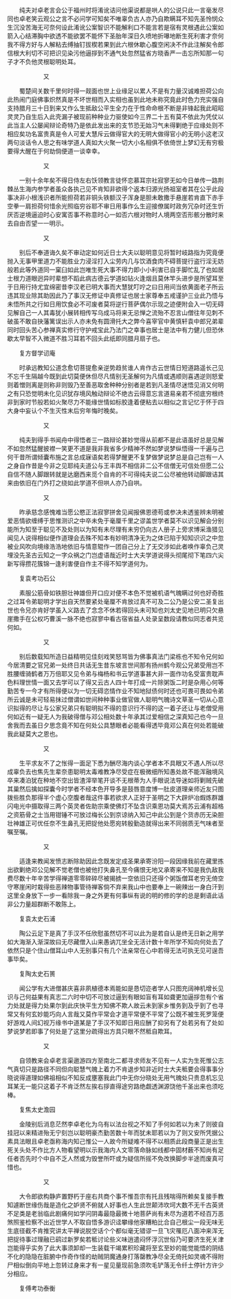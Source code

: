 <!-- { "loadSidebar": true } -->
　　纯夫对卓老言会公于福州时将淆讹诘问他渠说都是哄人的公说只此一言毫发尽同也卓老笑云观公之言不必问学可知矣不唯辜负古人亦乃自欺瞒耳不知先圣怜悯众生沉没苦海无可奈何设此淆讹公案智识不能解利口不能言若是宿有灵根遇此公案如箭入心结滞胸中欲透不能欲罢不能怀下圣胎年深日久喷地折嚗地断生死利害才奈何我不得方好与人解粘去缚抽钉拔楔若果到此六根休歇心腹空闲决不作此注解矣令郎信根大利切不可把识见染污他逼拶到不通气处忽然猛省方晓香严一击忘所知那一句子才不负他灵根聪明处耳。

　　　　　　又

　　蜀楚间关数千里何时得一觌面也世上业缘足以累人不是有力量汉诚难担荷公向此热闹门庭佛事炽然真是不坏世相而入实相也虽到此地未称究竟此时色力充实强自支持腊月三十日到来又作么生抵敌公平生全力在于性命命根不断是非锋起我此昭昭灵灵乃自生后入此壳漏子被现前种种业力驱使如今三界二十五有莫不依此为凭仗以此当主人公屡闻辩论奇特乃是依此发出来的支节恐无始习气未得剿绝于应缘处则不相应矣功名富贵真是令人可爱大慧斥云做得官大的无明大做得官小的无明小这老汉两句淡话令人思之有味学道人真如大火聚一切大小名相俱不依倚世上梦幻无有穷极要得大醒在于何劫倘便道一谈幸幸。

　　　　　　又

　　一别十余年矣不得日侍左右饫领教言徒怀恋慕耳宗社寂寥无如今日单传一路荆棘丛生海内参学者虽众各执己见不肯知非欲得个返本归源光扬祖室者其在公乎此段事决非小根浅识者所能担荷若非铜头铁额汉子浑身是胆未敢撒手悬崖若肯直下赤手空拳一肩担荷何惜余光照临穷谷耶不审日用事作么生迎接僚属时政务冗杂时还生忻厌否逆境逼迫时心安寓否事不称意时心一如否六根对物时人境两空否形骸分散时来去自由否望一一明示。

　　　　　　又

　　别后不奉道诲久矣不审动定如何近日士大夫以聪明意见将暂时岐路指为究竟便抛入无事甲里道力不能胜业力浸淫打入尘劳内几与饮酒食肉不碍菩提行盗行淫无妨般若此等外道同一窠臼如此岂唯生死大事不得力即小小利害已自手脚忙乱了也如居士根力道眼迥异时辈想不蹈此病古德云学道如钻火逢烟且莫休竿头进步是所望耳至于日用行持尤宜绵密昔李汉老已明大事而大慧犹叮咛之曰日用间当依黄面老子所云违其现业除其助因此乃了事汉无修证中真修证也居士家尊奉五戒谨护三业此乃悟与未悟所共之行如日用饮食必不可废者莫将逆行菩萨偶尔示现之迹便附会入一切无碍见解自己一人其毒犹小展转相传写乌成马将来无忌惮之流殆不忍言山僧往年见刺不破虽不敢自抉藩篱误出示人亦未免有圆滑托大之弊今喜宰官中黄慎轩袁中郎兄弟辈同时回头苦心参禅真实修行守护戒宝此乃法门之幸事也居士是法中有力健儿但恐休歇太早智不入微道不胜习耳若不回头此纸即同腊月扇子也。

　　复方督学讱庵

　　时承远教知公道念愈切菩提愈亲逆势趋贫谁人肯作古云世情日短道路遥长己见不忘千生隔越今既到此切莫便休但尽凡情别无圣解何为凡情或遇顺则喜遇逆则怒爱则着憎则离是则称非则毁乃至善恶取舍种种分别者是若到凡圣情尽迷悟见消又何明之有只恐觉明未化见识犹存境风触动辩论不绝古云得意忘言道易亲若不彻底穷根终非到家时节般若如火聚尽力不能缘世情如标胶逢着便粘去以相似之言记忆于怀于四大身中妄认个不生灭性末后穷年悔时晚矣。

　　　　　　又

　　纯夫到得手书闻舟中得悟者三一路辩论甚妙觉得从前都不是此语虽好总是见解不如忽然猛醒披襟一笑更不道是我非我省多少精神不然如梦说梦纵悟得一千遍与己何干昔所谓倾囊布施之言总成寐语矣若得梦醒更不复梦做梦说梦总是自己岂有一人之身自作昔是今非之见耶纯夫道公与王丰舆不相信非二公不信僧无可信处但愿二公自信不随人脚跟转就是达磨西来觅个自肯的不可得纯夫说二公尽被他转动脚跟诘其来由依旧在门外打之绕如此学道不但哄人亦乃自哄。

　　　　　　又

　　昨承慈念感愧难当愿公愍正法寂寥拼舍见闻报佛恩德苟或参决未透鉴辨未明被爱恶情欲缠缚于思惟测识之中卒未免于毫厘千里之谬盖世学者莫不以识见解会分别能所为知至于聪见不及处则以为知有未尽理有未穷仍向古人册子上旁求博采渔猎见闻见人说得相似便作道理会去殊不知本有妙明清净无为之体已陷于知知识识之中忽被业风吹向境缘浩浩地依旧与情意辊作一团自己分上了无交涉如此者唤作辜负己灵埋没先圣古云知之一字众祸之门岂虚语哉近时士大夫学道说得头彻尾彻下笔四六尖新写得攒花簇锦一逢利害便自作主不得不知学道何为。

　　复袁考功石公

　　素服公筋骨如铁胆壮神雄但开口应对便不本色不觉被机语气魄瞒过何也好奇胜之过耳令弟聪明才学出自天然要紧处毫厘不肯放过真不可及二公乃是公安二圣复出世也令兄亦肯好学虽入义路去了念念不休若得回头未可知也刘太史见地已明只欠悬崖撒手在公权巧曹溪一脉不绝也寂寥中看古宿省益人处录呈数段请教似同志者共览何如。

　　　　　　又

　　别后数载知所造日益精明见佳刻戏笑怒骂皆为佛事真法门梁栋也不知令兄何如今居清要之官兄弟一处终日共话无生昔东坡言世间那有扬州鹤今观公兄弟受用岂不胜腰缠骑鹤者万万倍耶又见令弟与梅杨和书云学道事甚大非一面作功名受富贵耽声色料理世情一面又去学可以了得又云古人四十年打成一片除粥饭二时是杂用心何等勤苦专一今才有所得便以为一切无碍恣情作业不知地狱债何时还也可畏可畏如令弟所云诚是未可轻易抹过僧谓如世间种种事业做官做人聪明气魄诗文草圣一切从心意识拟得的尽让与公家兄弟只有聪明拟不得的意识行不得的这一着子还让与老僧受用何如近有一疑无人为我破得僧与邓公相处数十年承其过爱相信之深真知己也今一旦舍我而去虽日夕思念竟不知在何处公具慧眼者必能看得透毕竟邓公真在何处若能破我此疑莫大之恩也。

　　　　　　又

　　生平求友不了之怅得一面足下悉为酬尽海内谈心学者本不具眼又不遇人所以尽成辜负去也焦先生辈奈患聪明太毒难教净尽受症在极微细所知愚处故不能浑融境风卒来凑泊犹在种地不空出皆渣滓举笔开谈不无根蒂为人手眼说法导迷如将剿贼先破其巢然后擒如探囊今时学者不经本色开导多是鼓唇意度博一肚皮道理亲师近友只图拨些胜负那得半个虚心空腹者哉这件事若欲求人正好于圣明之下大辟炉冶煆炼群雄闪电光中摄取得三两个英灵者佐助宗乘使佛灯不坠含识乘恩功莫大焉苏云浦有超格之资筋骨之士当用钳锤不可放过梅长公到京谅纳入知己中此公到是个货赤历无染胆壮神雄正可优任奈不生鼻孔无把捉他处愿宛转殷勤造就得出来不同弱质无气味者至嘱至嘱。

　　　　　　又

　　适逢来教闻发愤志断除助因此念既发定成圣果承寄汾阳一段因缘我前在藏里拣出欲剿绝邓公见解不觉老僧也被他打失鼻孔至今痛恨无地又承寄来不知是我仇敌我费尽数十年辛苦学得禅道零零碎碎尽被揭掳一空依旧只还得个粥饭僧耳老穷无倚空守寒崖闲时栽得些恶辣物事管待禅客倘不弃来我山中也要奉上一碗辣出一身白汗到这里全身放下一步一看除我一身之外更有何事纵有说的明的修的学的总是剩语此话非公力量超群断不敢陈上。

　　复袁太史石浦

　　陶公云足下是真了手汉不任欣慰虽然切不可以此为是若自认是终无日新之用学如大海渐入渐深故曰无尽藏僧入山来愚讷兀坐全无活计数十年所学不知向何处去了依然只是个住山僧耳山中人无别事只有几个法亲常在心中若得无法可执无见可逞吾事毕矣。

　　复陶太史石篑

　　闻公学有大进僧甚庆喜非夙植德本焉能如是恳切迩者学人只图充阔神机增长见识与己何益果有真志二六时中切不可放过逼到有眼如盲有耳如聋更加逼拶忽有个省力处就是得力处果尔到此庆快平生方知佛不欺人故云未到家乡惟务到及乎到了也寻常又有何玄妙能巧向人言哉又莫作平常会才道平常便不平常了公既不被生死罗笼便好游戏人间幻视万缘书中道某是了手汉不知即日用应酬了抑另有了处若另有了处如梦说梦若即事了何处是了这里分疏得出方具只眼不然秪自欺耳。

　　　　　　又

　　自领教来会卓老言渠遨游四方至南北二都寻求师友不见有一人实为生死惟公志气真切只是路径不同但向聪慧气魄上着力不肯退步知非近时士大夫秪要会得事事分晓说得道理如佛祖相似不知反成壅塞我此门中无你分晓处无用气魄处只贵息机忘见耳某无一能只这着子不肯泛然左挨右拶直得途穷路绝觑透渊源饶他千圣出来也须吃棒。

　　复焦太史澹园

　　金陵别后消息茫然李卓老化为乌有以法台视之不知了手何如若以为未了则彼自挂冠以来精进殆无宁刻岂以聪明豪杰勤苦数十年而犹未耶若以为了则又安所凭据公素具法眼且卓老亟称海内知己惟公一人故今所疑难不得不以相质此段商量正是出生死关头处不作比方人物看望明以示我海内人文零落命脉如线都中固材薮不知尚有足任者否先时个中自不乏人然或为毁誉所吓或为疑信所摇不免改换脚步半途而废真可惜也。

　　　　　　又

　　大令郎欲构静庐置野朽于座右共商个事不惟吾宗有托且残喘得所赖矣复接手教知遽断世缘伤哉是造化之妒贤不俯就人好事也人生此世颠沛坎坷大数不无千古英贤不足类是老翁临此剧痛何如学问阴毒最隐最微十地菩萨尚有未尽为道若不经百万恶煞照鉴检察不出近世学人不取自悟多游识迳攀缘他家糟粕比合自己根尘一段无味无生底径截不肯推究讲太平禅说脱空话个个都似毫无错谬一旦飞灾罹厄八面冲来浑无把捉待事过理融已鹞过新罗矣若秪讨论些义味逍遣闷怀浮沉世俗乃可要济生死关津岂能得乎实务了此大事须卸却一生装载干竭累积珍藏将至玄至妙的能觉能悟的阴结不化的隐隐在脏腑中作奇作怪的劫贼阴魔通身打落罄教净尽全无倚托如灵魂不得附尸相似倒向平地上忽转过身来才有一星见量现前急须吹毛铲落无令纤土停针方许少分相应。

　　复傅考功泰衡


